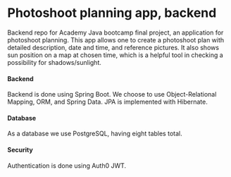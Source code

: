# Photoshoot planning app, backend
Backend repo for Academy Java bootcamp final project, an application for photoshoot planning. This app allows one to create a photoshoot plan with detailed description, date and time, and reference pictures. It also shows sun position on a map at chosen time, which is a helpful tool in checking a possibility for shadows/sunlight. 

#### Backend 
Backend is done using Spring Boot. We choose to use Object-Relational Mapping, ORM, and Spring Data. JPA is implemented with Hibernate. 
#### Database
As a database we use PostgreSQL, having eight tables total. 
#### Security
Authentication is done using Auth0 JWT.   
